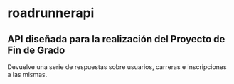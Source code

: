 # roadrunnerapi
## API diseñada para la realización del Proyecto de Fin de Grado 
Devuelve una serie de respuestas sobre usuarios, carreras e inscripciones a las mismas.
